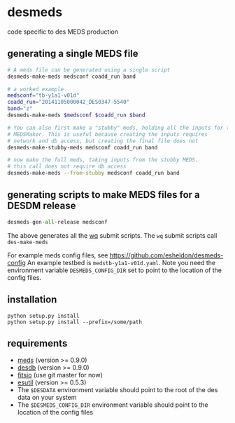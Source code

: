 # desmeds
code specific to des MEDS production

## generating a single MEDS file

```bash
# A meds file can be generated using a single script
desmeds-make-meds medsconf coadd_run band

# a worked example
medsconf="tb-y1a1-v01d"
coadd_run="20141105000042_DES0347-5540"
band="z"
desmeds-make-meds $medsconf $coadd_run $band

# You can also first make a "stubby" meds, holding all the inputs for the
# MEDSMaker. This is useful because creating the inputs requires
# network and db access, but creating the final file does not
desmeds-make-stubby-meds medsconf coadd_run band

# now make the full meds, taking inputs from the stubby MEDS.
# this call does not require db access
desmeds-make-meds --from-stubby medsconf coadd_run band
```

## generating scripts to make MEDS files for a DESDM release
```python
desmeds-gen-all-release medsconf
```
The above generates all the [wq](https://github.com/esheldon/wq) submit scripts.
The `wq` submit scripts call `des-make-meds`

For example meds config files, see https://github.com/esheldon/desmeds-config
An example testbed is `medstb-y1a1-v01d.yaml`. Note you need the environment variable
`DESMEDS_CONFIG_DIR` set to point to the location of the config files.

## installation
```
python setup.py install
python setup.py install --prefix=/some/path
```

## requirements

* [meds](https://github.com/esheldon/meds) (version >= 0.9.0)
* [desdb](https://github.com/esheldon/desdb) (version >= 0.9.0)
* [fitsio](https://github.com/esheldon/fitsio) (use git master for now)
* [esutil](https://github.com/esheldon/esutil) (version >= 0.5.3)
* The `$DESDATA` environment variable should point to the
    root of the des data on your system
* The `$DESMEDS_CONFIG_DIR` environment variable should point to the location of the config files
